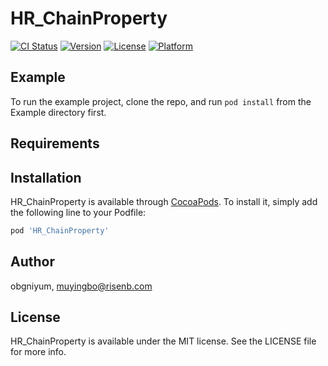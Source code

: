# HR_ChainProperty

[![CI Status](http://img.shields.io/travis/obgniyum/HR_ChainProperty.svg?style=flat)](https://travis-ci.org/obgniyum/HR_ChainProperty)
[![Version](https://img.shields.io/cocoapods/v/HR_ChainProperty.svg?style=flat)](http://cocoapods.org/pods/HR_ChainProperty)
[![License](https://img.shields.io/cocoapods/l/HR_ChainProperty.svg?style=flat)](http://cocoapods.org/pods/HR_ChainProperty)
[![Platform](https://img.shields.io/cocoapods/p/HR_ChainProperty.svg?style=flat)](http://cocoapods.org/pods/HR_ChainProperty)

## Example

To run the example project, clone the repo, and run `pod install` from the Example directory first.

## Requirements

## Installation

HR_ChainProperty is available through [CocoaPods](http://cocoapods.org). To install
it, simply add the following line to your Podfile:

```ruby
pod 'HR_ChainProperty'
```

## Author

obgniyum, muyingbo@risenb.com

## License

HR_ChainProperty is available under the MIT license. See the LICENSE file for more info.
